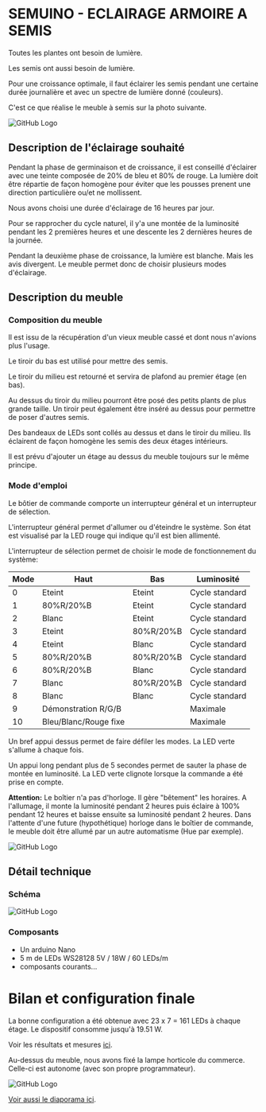# SEMUINO - ECLAIRAGE ARMOIRE A SEMIS

Toutes les plantes ont besoin de lumière.

Les semis ont aussi besoin de lumière.

Pour une croissance optimale, il faut éclairer les semis pendant une certaine durée journalière et avec un spectre de lumière donné (couleurs).

C'est ce que réalise le meuble à semis sur la photo suivante.

![GitHub Logo](images/meuble.png)

## Description de l'éclairage souhaité

Pendant la phase de germinaison et de croissance, il est conseillé d'éclairer avec une teinte composée de 20% de bleu et 80% de rouge.
La lumière doit être répartie de façon homogène pour éviter que les pousses prenent une direction particulière ou/et ne mollissent.

Nous avons choisi une durée d'éclairage de 16 heures par jour.

Pour se rapprocher du cycle naturel, il y'a une montée de la luminosité pendant les 2 premières heures et une descente les 2 dernières heures de la journée.

Pendant la deuxième phase de croissance, la lumière est blanche. Mais les avis divergent. Le meuble permet donc de choisir plusieurs modes d'éclairage.

## Description du meuble

### Composition du meuble

Il est issu de la récupération d'un vieux meuble cassé et dont nous n'avions plus l'usage. 

Le tiroir du bas est utilisé pour mettre des semis.

Le tiroir du milieu est retourné et servira de plafond au premier étage (en bas).

Au dessus du tiroir du milieu pourront être posé des petits plants de plus grande taille. Un tiroir peut également être inséré au dessus pour permettre de poser d'autres semis.

Des bandeaux de LEDs sont collés au dessus et dans le tiroir du milieu. Ils éclairent de façon homogène les semis des deux étages intérieurs.

Il est prévu d'ajouter un étage au dessus du meuble toujours sur le même principe.

### Mode d'emploi

Le bôtier de commande comporte un interrupteur général et un interrupteur de sélection.

L'interrupteur général permet d'allumer ou d'éteindre le système. Son état est visualisé par la LED rouge qui indique qu'il est bien allimenté.

L'interrupteur de sélection permet de choisir le mode de fonctionnement du système:

Mode | Haut | Bas | Luminosité
------ | ------ | ------ | ------
0 | Eteint | Eteint | Cycle standard
1 | 80%R/20%B | Eteint | Cycle standard
2 | Blanc | Eteint | Cycle standard
3 | Eteint | 80%R/20%B | Cycle standard
4 | Eteint | Blanc | Cycle standard
5 | 80%R/20%B | 80%R/20%B | Cycle standard
6 | 80%R/20%B | Blanc | Cycle standard
7 | Blanc | 80%R/20%B | Cycle standard
8 | Blanc | Blanc | Cycle standard
9 | Démonstration R/G/B | | Maximale
10 | Bleu/Blanc/Rouge fixe | | Maximale

Un bref appui dessus permet de faire défiler les modes. La LED verte s'allume à chaque fois.

Un appui long pendant plus de 5 secondes permet de sauter la phase de montée en luminosité. La LED verte clignote lorsque la commande a été prise en compte.

**Attention:** Le boîtier n'a pas d'horloge. Il gère "bêtement" les horaires. A l'allumage, il monte la luminosité pendant 2 heures puis éclaire à 100% pendant 12 heures et baisse ensuite sa luminosité pendant 2 heures.
Dans l'attente d'une future (hypothétique) horloge dans le boîtier de commande, le meuble doit être allumé par un autre automatisme (Hue par exemple).

![GitHub Logo](images/boitier_cmd.png)
 
## Détail technique

### Schéma

![GitHub Logo](images/schema.png)

### Composants

- Un arduino Nano
- 5 m de LEDs WS28128 5V / 18W / 60 LEDs/m
- composants courants...

# Bilan et configuration finale

La bonne configuration a été obtenue avec 23 x 7 = 161 LEDs à chaque étage.
Le dispositif consomme jusqu'à 19.51 W.

Voir les résultats et mesures [ici](./resultats.md).

Au-dessus du meuble, nous avons fixé la lampe horticole du commerce. Celle-ci est autonome (avec son propre programmateur).

![GitHub Logo](images/vue_ensemble.png)

[Voir aussi le diaporama ici](./images/diaporama.pptx).
